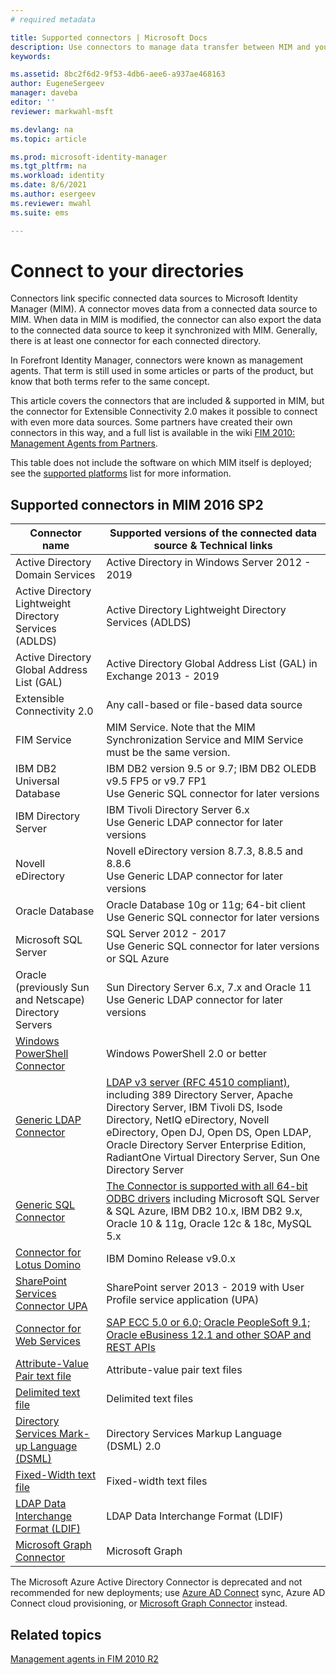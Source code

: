 ```yaml
---
# required metadata

title: Supported connectors | Microsoft Docs
description: Use connectors to manage data transfer between MIM and your connected data sources.
keywords:

ms.assetid: 8bc2f6d2-9f53-4db6-aee6-a937ae468163
author: EugeneSergeev
manager: daveba
editor: ''
reviewer: markwahl-msft

ms.devlang: na
ms.topic: article

ms.prod: microsoft-identity-manager
ms.tgt_pltfrm: na
ms.workload: identity
ms.date: 8/6/2021
ms.author: esergeev
ms.reviewer: mwahl
ms.suite: ems

---
```


# Connect to your directories

Connectors link specific connected data sources to Microsoft Identity Manager (MIM). A connector moves data from a connected data source to MIM. When data in MIM is modified, the connector can also export the data to the connected data source to keep it synchronized with MIM. Generally, there is at least one connector for each connected directory.

In Forefront Identity Manager, connectors were known as management agents. That term is still used in some articles or parts of the product, but know that both terms refer to the same concept.

This article covers the connectors that are included & supported in MIM, but the connector for Extensible Connectivity 2.0 makes it possible to connect with even more data sources. Some partners have created their own connectors in this way, and a full list is available in the wiki [FIM 2010: Management Agents from Partners](https://social.technet.microsoft.com/wiki/contents/articles/1589.fim-2010-management-agents-from-partners.aspx).

This table does not include the software on which MIM itself is deployed; see the [supported platforms](microsoft-identity-manager-2016-supported-platforms.md) list for more information.

## Supported connectors in MIM 2016 SP2

| Connector name | Supported versions of the connected data source & Technical links |
| ---- | ----------------------------------------------- |
| Active Directory Domain Services | Active Directory in Windows Server 2012 - 2019 |
| Active Directory Lightweight Directory Services (ADLDS) | Active Directory Lightweight Directory Services (ADLDS) |
| Active Directory Global Address List (GAL) | Active Directory Global Address List (GAL) in Exchange 2013 - 2019 |
| Extensible Connectivity 2.0 | Any call-based or file-based data source |
| FIM Service | MIM Service. Note that the MIM Synchronization Service and MIM Service must be the same version. |
| IBM DB2 Universal Database | IBM DB2 version 9.5 or 9.7; IBM DB2 OLEDB v9.5 FP5 or v9.7 FP1 <br/> Use Generic SQL connector for later versions|
| IBM Directory Server | IBM Tivoli Directory Server 6.x <br/> Use Generic LDAP connector for later versions|
| Novell eDirectory | Novell eDirectory version 8.7.3, 8.8.5 and 8.8.6 <br/> Use Generic LDAP connector for later versions|
| Oracle Database | Oracle Database 10g or 11g; 64-bit client <br/> Use Generic SQL connector for later versions|
| Microsoft SQL Server | SQL Server 2012 - 2017 <br/> Use Generic SQL connector for later versions or SQL Azure|
| Oracle (previously Sun and Netscape) Directory Servers | Sun Directory Server 6.x, 7.x and Oracle 11<br/> Use Generic LDAP connector for later versions |
| [Windows PowerShell Connector](https://msdn.microsoft.com/library/dn640417.aspx) | Windows PowerShell 2.0 or better |
| [Generic LDAP Connector](https://msdn.microsoft.com/library/dn510997.aspx) | [LDAP v3 server (RFC 4510 compliant)](reference/microsoft-identity-manager-2016-connector-genericldap.md#overview-of-the-generic-ldap-connector), including 389 Directory Server, Apache Directory Server, IBM Tivoli DS, Isode Directory, NetIQ eDirectory, Novell eDirectory, Open DJ, Open DS, Open LDAP, Oracle Directory Server Enterprise Edition, RadiantOne Virtual Directory Server, Sun One Directory Server |
| [Generic SQL Connector](reference/microsoft-identity-manager-2016-connector-genericsql.md) | [The Connector is supported with all 64-bit ODBC drivers](reference/microsoft-identity-manager-2016-connector-genericsql.md#overview-of-the-generic-sql-connector) including Microsoft SQL Server & SQL Azure, IBM DB2 10.x, IBM DB2 9.x, Oracle 10 & 11g, Oracle 12c & 18c, MySQL 5.x|
| [Connector for Lotus Domino](reference/microsoft-identity-manager-2016-connector-domino.md) | IBM Domino Release v9.0.x |
| [SharePoint Services Connector UPA](https://msdn.microsoft.com/library/dn511003.aspx) | SharePoint server 2013 - 2019 with User Profile service application (UPA) |
| [Connector for Web Services](https://www.microsoft.com/en-us/download/details.aspx?id=51495) | [SAP ECC 5.0 or 6.0; Oracle PeopleSoft 9.1; Oracle eBusiness 12.1 and other SOAP and REST APIs](https://docs.microsoft.com/microsoft-identity-manager/reference/microsoft-identity-manager-2016-ma-ws) |
| [Attribute-Value Pair text file](https://technet.microsoft.com/library/cc708644(v=ws.10).aspx) | Attribute-value pair text files |
| [Delimited text file](https://technet.microsoft.com/library/cc720612(v=ws.10).aspx) | Delimited text files |
| [Directory Services Mark-up Language (DSML)](https://technet.microsoft.com/library/cc720660(v=ws.10).aspx) | Directory Services Markup Language (DSML) 2.0 |
| [Fixed-Width text file](https://technet.microsoft.com/library/cc720633(v=ws.10).aspx) | Fixed-width text files |
| [LDAP Data Interchange Format (LDIF)](https://technet.microsoft.com/library/cc708662(v=ws.10).aspx) | LDAP Data Interchange Format (LDIF) |
| [Microsoft Graph Connector](microsoft-identity-manager-2016-connector-graph.md) | Microsoft Graph |

The Microsoft Azure Active Directory Connector is deprecated and not recommended for new deployments; use [Azure AD Connect](https://azure.microsoft.com/documentation/articles/active-directory-aadconnect) sync, Azure AD Connect cloud provisioning, or [Microsoft Graph Connector](microsoft-identity-manager-2016-connector-graph.md) instead.

## Related topics

[Management agents in FIM 2010 R2](https://technet.microsoft.com/library/jj133885.aspx)
